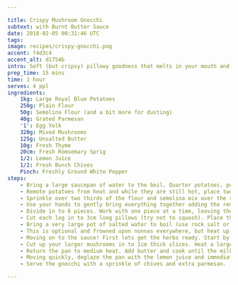 ```yaml
---

title: Crispy Mushroom Gnocchi
subtext: with Burnt Butter Sauce
date: 2018-02-05 00:31:46 UTC
tags:
image: recipes/crispy-gnocchi.png
accent: f4d3c4
accent_alt: d1754b
intro: Soft (but cripsy) pillowy goodness that melts in your mouth and pops with fresh herbs, with a smooth burnt butter sauce to round things up. Mushrooms provide a perfect balance and that good hit of umami that fills you up.
prep_time: 15 mins
time: 1 hour
serves: 4 ppl
ingredients:
    1kg: Large Royal Blue Potatoes
    250g: Plain Flour
    50g: Semolina Flour (and a bit more for dusting)
    40g: Grated Parmesan
    '1': Egg Yolk
    320g: Mixed Mushrooms
    125g: Unsalted Butter
    10g: Fresh Thyme 
    20cm: Fresh Romsemary Sprig
    1/2: Lemon Juice
    1/2: Fresh Bunch Chives
    Pinch: Freshly Ground White Pepper
steps:
    - Bring a large saucepan of water to the boil. Quarter potatoes, put in to a steaming basket and place on top of the pot. Cover and allow to steam until potatoes are cooked through (about 20 mins).
    - Remote potatoes from heat and while they are still hot, place two pieces of potato in to a ricer and press directly on to a clean bench dusted with semolina. Discard the left over skin in the ricer and repeat with the remaining potatoes.
    - Sprinkle over two thirds of the flour and semolina mix over the riced potatoes, followed by the parmesa and egg yolk. Season well with salt and a good pinch of white pepper.
    - Use your hands to gently bring everything together adding the remaining flour and semolina as you go. Once all the flour has been added, briefly knead to create a soft dough.
    - Divide in to 6 pieces. Work with one piece at a time, leaving the remainder covered with a tea towel. Roll out each piece in to a log about 1.5cm in diameter, lightly dust the log with semolina and repeat.
    - Cut each log in to 3cm long pillows (try not to squash). Place the gnocchi in a single layer on a semolina dusted tray, roll to coat in the semolina and set aside until ready to cook.
    - Bring a very large pot of salted water to boil (use rock salt or cheap stuff). Gently stir the water in to a slow moving whirl pool. Using a slotted spoon, lower spoonfuls of gnocchi in to the water. Cook until gnochi begins to float, then use your slotted spoon to carefully scoop the cooked gnochhi in to a heat-proof bowl. Repeat with remaining gnocchi.
    - This is optional and frowned upon nonnas everywhere, but heat up a large pan to medium-high heat and add some butter. Add small batches of your gnocchi to the pan and make a crisp layer. Once crisped up set aside.
    - Moving on to the sauce! First lets get the herbs ready. Start by roughly chopping your fresh thyme and rosemary. Fineley slice the chives.
    - Cut up your larger mushrooms in to 1cm thick slices. Heat a large frying pan to medium-high heat. Add half the mushrooms to the pan and dry-fry until lightly coloured and wilted. Transfer to a bowl and repeat with the remaining mushrooms. Season the cooked mushrooms with a sprinkle of salt/cracked pepper.
    - Return the pan to medium heat. Add butter and cook until the milk solides just begin to brown, then add the thyme and rosemary with a good pinch of salt/pepper. Cook until the butter is very a dark brown (burnt) and the herbs are a deep green and crisp (but not burnt).
    - Moving quickly, deglaze the pan with the lemon juice and immediately cover with a lid as shit gon' get real as this will start splashing everywhere. As soon as the pan settles, quickly add the cooked gnocchi and mushrooms. Gently toss to evenly coat.
    - Serve the gnocchi with a sprinkle of chives and extra parmesan.

---
```

